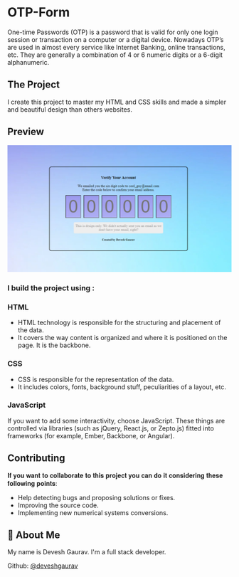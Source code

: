# OTP-Form
One-time Passwords (OTP) is a password that is valid for only one login session or transaction on a computer or a digital device. Nowadays OTP’s are used in almost every service like Internet Banking, online transactions, etc. They are generally a combination of 4 or 6 numeric digits or a 6-digit alphanumeric.


## The Project
I create this project to master my HTML and CSS skills and made a simpler and beautiful design than others websites.


## Preview
![](https://raw.githubusercontent.com/DEVXD360/OTP-Form/master/img/OTP.png)



### I build the project using :

 ### HTML
- HTML technology is responsible for the structuring and placement of the data. 
- It covers the way content is organized and where it is positioned on the page. It is the backbone.

 ### CSS 
 - CSS is responsible for the representation of the data. 
 - It includes colors, fonts, background stuff, peculiarities of a layout, etc.

### JavaScript
If you want to add some interactivity, choose JavaScript. These things are controlled via libraries (such as jQuery, React.js, or Zepto.js) fitted into frameworks (for example, Ember, Backbone, or Angular).

## Contributing
𝐈𝐟 𝐲𝐨𝐮 𝐰𝐚𝐧𝐭 𝐭𝐨 𝐜𝐨𝐥𝐥𝐚𝐛𝐨𝐫𝐚𝐭𝐞 𝐭𝐨 𝐭𝐡𝐢𝐬 𝐩𝐫𝐨𝐣𝐞𝐜𝐭 𝐲𝐨𝐮 𝐜𝐚𝐧 𝐝𝐨 𝐢𝐭 𝐜𝐨𝐧𝐬𝐢𝐝𝐞𝐫𝐢𝐧𝐠 𝐭𝐡𝐞𝐬𝐞 𝐟𝐨𝐥𝐥𝐨𝐰𝐢𝐧𝐠 𝐩𝐨𝐢𝐧𝐭𝐬:

- Help detecting bugs and proposing solutions or fixes.
- Improving the source code.
- Implementing new numerical systems conversions.


## 🚀 About Me
My name is Devesh Gaurav.
I'm a full stack developer.

Github: [@deveshgaurav](https://github.com/DEVXD360)
